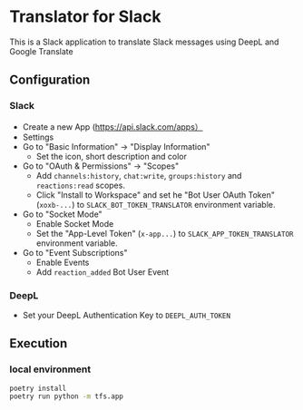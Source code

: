 # Translator for Slack
This is a Slack application to translate Slack messages using DeepL and Google Translate

## Configuration
### Slack
 - Create a new App (https://api.slack.com/apps）
 - Settings
  - Go to "Basic Information" -> "Display Information"
    - Set the icon, short description and color
  - Go to "OAuth & Permissions" -> "Scopes"
    - Add `channels:history`, `chat:write`, `groups:history` and `reactions:read` scopes.
    - Click "Install to Workspace" and set he "Bot User OAuth Token" (`xoxb-...`) to `SLACK_BOT_TOKEN_TRANSLATOR` environment variable.
  - Go to "Socket Mode"
    - Enable Socket Mode
    - Set the "App-Level Token" (`x-app...`) to `SLACK_APP_TOKEN_TRANSLATOR` environment variable.
  - Go to "Event Subscriptions"
    - Enable Events
    - Add `reaction_added` Bot User Event

### DeepL
 - Set your DeepL Authentication Key to `DEEPL_AUTH_TOKEN`

## Execution
### local environment
```sh
poetry install
poetry run python -m tfs.app
```